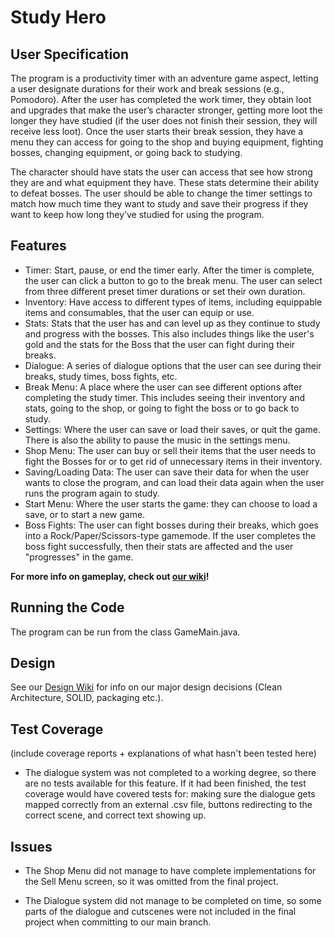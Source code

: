 # Study Hero
## User Specification
The program is a productivity timer with an adventure game aspect, letting a user designate durations for their work and break sessions (e.g., Pomodoro). After the user has completed the work timer, they obtain loot and upgrades that make the user’s character stronger, getting more loot the longer they have studied (if the user does not finish their session, they will receive less loot). Once the user starts their break session, they have a menu they can access for going to the shop and buying equipment, fighting bosses, changing equipment, or going back to studying.

The character should have stats the user can access that see how strong they are and what equipment they have. These stats determine their ability to defeat bosses. The user should be able to change the timer settings to match how much time they want to study and save their progress if they want to keep how long they’ve studied for using the program.

## Features
- Timer: Start, pause, or end the timer early. After the timer is complete, the user can click a button to go to the break menu. The user can select from three different preset timer durations or set their own duration.
- Inventory: Have access to different types of items, including equippable items and consumables, that the user can equip or use.
- Stats: Stats that the user has and can level up as they continue to study and progress with the bosses. This also includes things like the user's gold and the stats for the Boss that the user can fight during their breaks.
- Dialogue: A series of dialogue options that the user can see during their breaks, study times, boss fights, etc.
- Break Menu: A place where the user can see different options after completing the study timer. This includes seeing their inventory and stats, going to the shop, or going to fight the boss or to go back to study.
- Settings: Where the user can save or load their saves, or quit the game. There is also the ability to pause the music in the settings menu.
- Shop Menu: The user can buy or sell their items that the user needs to fight the Bosses for or to get rid of unnecessary items in their inventory.
- Saving/Loading Data: The user can save their data for when the user wants to close the program, and can load their data again when the user runs the program again to study.
- Start Menu: Where the user starts the game: they can choose to load a save, or to start a new game.
- Boss Fights: The user can fight bosses during their breaks, which goes into a Rock/Paper/Scissors-type gamemode. If the user completes the boss fight successfully, then their stats are affected and the user "progresses" in the game.

**For more info on gameplay, check out [our wiki](https://github.com/CSC207-2022F-UofT/course-project-studyhero/wiki)!**

## Running the Code
The program can be run from the class GameMain.java.

## Design
See our [Design Wiki](https://github.com/CSC207-2022F-UofT/course-project-studyhero/wiki/Design) for info on our major design decisions (Clean Architecture, SOLID, packaging etc.).

## Test Coverage
(include coverage reports + explanations of what hasn't been tested here)
- The dialogue system was not completed to a working degree, so there are no tests available for this feature. If it had been finished, the test coverage would have covered tests for: making sure the dialogue gets mapped correctly from an external .csv file, buttons redirecting to the correct scene, and correct text showing up. 

## Issues
- The Shop Menu did not manage to have complete implementations for the Sell Menu screen, so it was omitted from the final project.

- The Dialogue system did not manage to be completed on time, so some parts of the dialogue and cutscenes were not included in the final project when committing to our main branch.

